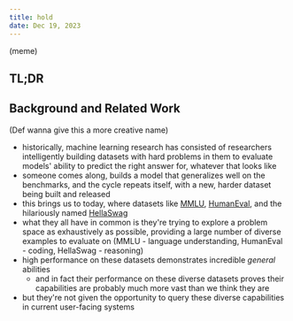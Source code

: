 ```yaml
---
title: hold
date: Dec 19, 2023
---
```

(meme)
## TL;DR

## Background and Related Work

(Def wanna give this a more creative name)

- historically, machine learning research has consisted of researchers intelligently building datasets with hard problems in them to evaluate models' ability to predict the right answer for, whatever that looks like
- someone comes along, builds a model that generalizes well on the benchmarks, and the cycle repeats itself, with a new, harder dataset being built and released
- this brings us to today, where datasets like [MMLU](https://arxiv.org/abs/2009.03300), [HumanEval](https://arxiv.org/abs/2107.03374v2), and the hilariously named [HellaSwag](https://arxiv.org/abs/1905.07830)
- what they all have in common is they're trying to explore a problem space as exhaustively as possible, providing a large number of diverse examples to evaluate on (MMLU - language understanding, HumanEval - coding, HellaSwag - reasoning)
- high performance on these datasets demonstrates incredible *general* abilities
	- and in fact their performance on these diverse datasets proves their capabilities are probably much more vast than we think they are
- but they're not given the opportunity to query these diverse capabilities in current user-facing systems